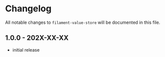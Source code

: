 # Changelog

All notable changes to `filament-value-store` will be documented in this file.

## 1.0.0 - 202X-XX-XX

- initial release
